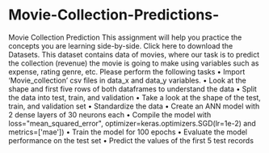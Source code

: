 # Movie-Collection-Predictions-

Movie Collection Prediction
This assignment will help you practice the concepts you are learning side-by-side.
Click here to download the Datasets.
This dataset contains data of movies, where our task is to predict the collection (revenue) the movie is going to make using variables such as expense, rating genre, etc. Please perform the following tasks
•	Import ‘Movie_collection’ csv files in data_x and data_y variables.
•	Look at the shape and first five rows of both dataframes to understand the data
•	Split the data into test, train, and validation
•	Take a look at the shape of the test, train, and validation set
•	Standardize the data
•	Create an ANN model with 2 dense layers of 30 neurons each
•	Compile the model with loss="mean_squared_error", optimizer=keras.optimizers.SGD(lr=1e-2) and metrics=['mae'])
•	Train the model for 100 epochs
•	Evaluate the model performance on the test set
•	Predict the values of the first 5 test records
